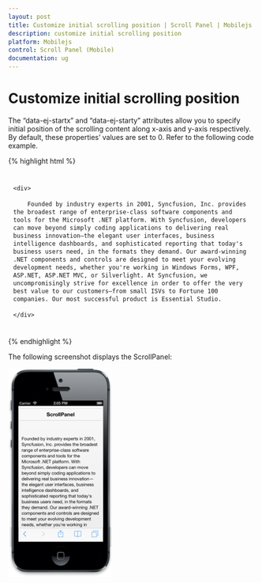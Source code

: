 ```yaml
---
layout: post
title: Customize initial scrolling position | Scroll Panel | Mobilejs | Syncfusion
description: customize initial scrolling position	
platform: Mobilejs
control: Scroll Panel (Mobile)
documentation: ug
---
```


# Customize initial scrolling position	

The “data-ej-startx” and “data-ej-starty” attributes allow you to specify initial position of the scrolling content along x-axis and y-axis respectively. By default, these properties’ values are set to 0. Refer to the following code example.

{% highlight html %}

<div data-role="ejmheader" data-ej-title="ScrollPanel"></div>

<div id="maincontent" style="padding:10px">

	<div>

		Founded by industry experts in 2001, Syncfusion, Inc. provides the broadest range of enterprise-class software components and tools for the Microsoft .NET platform. With Syncfusion, developers can move beyond simply coding applications to delivering real business innovation—the elegant user interfaces, business intelligence dashboards, and sophisticated reporting that today's business users need, in the formats they demand. Our award-winning .NET components and controls are designed to meet your evolving development needs, whether you're working in Windows Forms, WPF, ASP.NET, ASP.NET MVC, or Silverlight. At Syncfusion, we uncompromisingly strive for excellence in order to offer the very best value to our customers—from small ISVs to Fortune 100 companies. Our most successful product is Essential Studio.

	</div>

</div>

<div id="sample_scrollpanel" data-role="ejmscrollpanel" data-ej-target="maincontent" data-ej-enablenativescrolling="false" data-ej-starty=”50” />

{% endhighlight %}

The following screenshot displays the ScrollPanel:

![](Customize-initial-scrolling-position_images/Customize-initial-scrolling-position_img1.png)